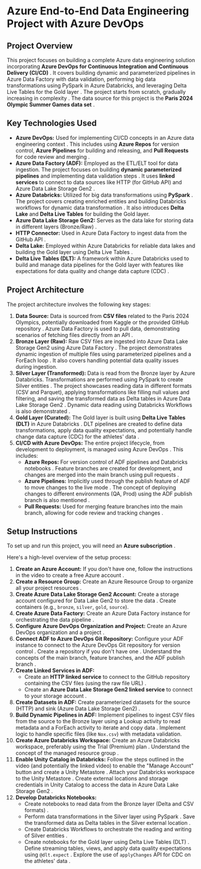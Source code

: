 # Azure End-to-End Data Engineering Project with Azure DevOps


## Project Overview

This project focuses on building a complete Azure data engineering solution incorporating **Azure DevOps for Continuous Integration and Continuous Delivery (CI/CD)** . It covers building dynamic and parameterized pipelines in Azure Data Factory with data validation, performing big data transformations using PySpark in Azure Databricks, and leveraging Delta Live Tables for the Gold layer . The project starts from scratch, gradually increasing in complexity . The data source for this project is the **Paris 2024 Olympic Summer Games data set** .

## Key Technologies Used

*   **Azure DevOps:** Used for implementing CI/CD concepts in an Azure data engineering context . This includes using **Azure Repos** for version control, **Azure Pipelines** for building and releasing, and **Pull Requests** for code review and merging .
*   **Azure Data Factory (ADF):** Employed as the ETL/ELT tool for data ingestion. The project focuses on building **dynamic parameterized pipelines** and implementing data validation steps . It uses **linked services** to connect to data sources like HTTP (for GitHub API) and Azure Data Lake Storage Gen2 .
*   **Azure Databricks:** Utilized for big data transformations using **PySpark** . The project covers creating enriched entities and building Databricks workflows for dynamic data transformation . It also introduces **Delta Lake** and **Delta Live Tables** for building the Gold layer.
*   **Azure Data Lake Storage Gen2:** Serves as the data lake for storing data in different layers (Bronze/Raw) .
*   **HTTP Connector:** Used in Azure Data Factory to ingest data from the GitHub API .
*   **Delta Lake:** Employed within Azure Databricks for reliable data lakes and building the Gold layer using Delta Live Tables .
*   **Delta Live Tables (DLT):** A framework within Azure Databricks used to build and manage data pipelines for the Gold layer with features like expectations for data quality and change data capture (CDC) .

## Project Architecture

The project architecture involves the following key stages:

1.  **Data Source:** Data is sourced from **CSV files** related to the Paris 2024 Olympics, potentially downloaded from Kaggle or the provided GitHub repository . Azure Data Factory is used to pull data, demonstrating scenarios of fetching files directly from an API .
2.  **Bronze Layer (Raw):** Raw CSV files are ingested into Azure Data Lake Storage Gen2 using Azure Data Factory . The project demonstrates dynamic ingestion of multiple files using parameterized pipelines and a ForEach loop . It also covers handling potential data quality issues during ingestion.
3.  **Silver Layer (Transformed):** Data is read from the Bronze layer by Azure Databricks. Transformations are performed using PySpark to create Silver entities . The project showcases reading data in different formats (CSV and Parquet), applying transformations like filling null values and filtering, and saving the transformed data as Delta tables in Azure Data Lake Storage Gen2 . Dynamic data reading using Databricks Workflows is also demonstrated .
4.  **Gold Layer (Curated):** The Gold layer is built using **Delta Live Tables (DLT)** in Azure Databricks . DLT pipelines are created to define data transformations, apply data quality expectations, and potentially handle change data capture (CDC) for the athletes' data .
5.  **CI/CD with Azure DevOps:** The entire project lifecycle, from development to deployment, is managed using Azure DevOps . This includes:
    *   **Azure Repos:** For version control of ADF pipelines and Databricks notebooks . Feature branches are created for development, and changes are merged into the main branch using pull requests .
    *   **Azure Pipelines:** Implicitly used through the publish feature of ADF to move changes to the live mode . The concept of deploying changes to different environments (QA, Prod) using the ADF publish branch is also mentioned .
    *   **Pull Requests:** Used for merging feature branches into the main branch, allowing for code review and tracking changes .

## Setup Instructions

To set up and run this project, you will need an **Azure subscription** .

Here's a high-level overview of the setup process:

1.  **Create an Azure Account:** If you don't have one, follow the instructions in the video to create a free Azure account .
2.  **Create a Resource Group:** Create an Azure Resource Group to organize all your project resources .
3.  **Create Azure Data Lake Storage Gen2 Account:** Create a storage account configured for Data Lake Gen2 to store the data . Create containers (e.g., `bronze`, `silver`, `gold`, `source`).
4.  **Create Azure Data Factory:** Create an Azure Data Factory instance for orchestrating the data pipeline .
5.  **Configure Azure DevOps Organization and Project:** Create an Azure DevOps organization and a project .
6.  **Connect ADF to Azure DevOps Git Repository:** Configure your ADF instance to connect to the Azure DevOps Git repository for version control . Create a repository if you don't have one . Understand the concepts of the main branch, feature branches, and the ADF publish branch .
7.  **Create Linked Services in ADF:**
    *   Create an **HTTP linked service** to connect to the GitHub repository containing the CSV files (using the raw file URL) .
    *   Create an **Azure Data Lake Storage Gen2 linked service** to connect to your storage account .
8.  **Create Datasets in ADF:** Create parameterized datasets for the source (HTTP) and sink (Azure Data Lake Storage Gen2) .
9.  **Build Dynamic Pipelines in ADF:** Implement pipelines to ingest CSV files from the source to the Bronze layer using a Lookup activity to read metadata and a ForEach activity to iterate and copy data . Implement logic to handle specific files (like `Nox.csv`) with metadata validation.
10. **Create Azure Databricks Workspace:** Create an Azure Databricks workspace, preferably using the Trial (Premium) plan . Understand the concept of the managed resource group .
11. **Enable Unity Catalog in Databricks:** Follow the steps outlined in the video (and potentially the linked video) to enable the "Manage Account" button and create a Unity Metastore . Attach your Databricks workspace to the Unity Metastore . Create external locations and storage credentials in Unity Catalog to access the data in Azure Data Lake Storage Gen2 .
12. **Develop Databricks Notebooks:**
    *   Create notebooks to read data from the Bronze layer (Delta and CSV formats) .
    *   Perform data transformations in the Silver layer using PySpark . Save the transformed data as Delta tables in the Silver external location .
    *   Create Databricks Workflows to orchestrate the reading and writing of Silver entities .
    *   Create notebooks for the Gold layer using Delta Live Tables (DLT) . Define streaming tables, views, and apply data quality expectations using `@dlt.expect` . Explore the use of `applyChanges` API for CDC on the athletes' data .
